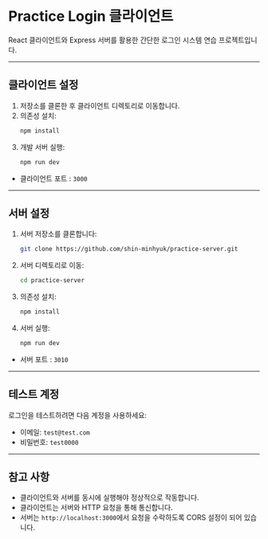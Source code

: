 # Practice Login 클라이언트

React 클라이언트와 Express 서버를 활용한 간단한 로그인 시스템 연습 프로젝트입니다.

---

## 클라이언트 설정

1. 저장소를 클론한 후 클라이언트 디렉토리로 이동합니다.
2. 의존성 설치:
   ```bash
   npm install
   ```
3. 개발 서버 실행:
   ```bash
   npm run dev
   ```

- 클라이언트 포트 : `3000`

---

## 서버 설정

1. 서버 저장소를 클론합니다:
   ```bash
   git clone https://github.com/shin-minhyuk/practice-server.git
   ```
2. 서버 디렉토리로 이동:
   ```bash
   cd practice-server
   ```
3. 의존성 설치:
   ```bash
   npm install
   ```
4. 서버 실행:
   ```bash
   npm run dev
   ```

- 서버 포트 : `3010`

---

## 테스트 계정

로그인을 테스트하려면 다음 계정을 사용하세요:

- 이메일: `test@test.com`
- 비밀번호: `test0000`

---

## 참고 사항

- 클라이언트와 서버를 동시에 실행해야 정상적으로 작동합니다.
- 클라이언트는 서버와 HTTP 요청을 통해 통신합니다.
- 서버는 `http://localhost:3000`에서 요청을 수락하도록 CORS 설정이 되어 있습니다.

